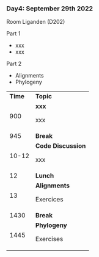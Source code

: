 

### Day4: September 29th 2022

Room Liganden (D202)


Part 1
* xxx
* xxx

Part 2
* Alignments
* Phylogeny

<table>
  <tr>
   <td><strong>Time</strong>
   </td>
   <td><strong>Topic</strong>
   </td>
  </tr>
  <tr>
   <td>900
   </td>
   <td><strong>xxx</strong>
<p>
xxx   </td>
  </tr>
  <tr>
   <td>945
   </td>
   <td><strong>Break</strong>
   </td>
  </tr>
  <tr>
   <td>10-12
   </td>
   <td><strong>Code Discussion</strong>
<p>
xxx
   </td>
  </tr>
  <tr>
   <td>12
   </td>
   <td><strong>Lunch</strong>
   </td>
  </tr>
  <tr>
   <td>13
   </td>
   <td><strong>Alignments</strong>
<p>
Exercices
   </td>
  </tr>
  <tr>
   <td>1430
   </td>
   <td><strong>Break</strong>
   </td>
  </tr>
  <tr>
   <td>1445
   </td>
   <td><strong>Phylogeny</strong>
<p>
Exercises
   </td>
  </tr>
</table>
